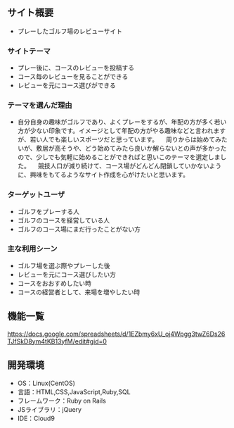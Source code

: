 # <golfers>

## サイト概要
- プレーしたゴルフ場のレビューサイト

### サイトテーマ
- プレー後に、コースのレビューを投稿する
- コース毎のレビューを見ることができる
- レビューを元にコース選びができる

### テーマを選んだ理由
- 自分自身の趣味がゴルフであり、よくプレーをするが、年配の方が多く若い方が少ない印象です。イメージとして年配の方がやる趣味などと言われますが、若い人でも楽しいスポーツだと思っています。
　周りからは始めてみたいが、敷居が高そうや、どう始めてみたら良いか解らないとの声が多かったので、少しでも気軽に始めることができればと思いこのテーマを選定しました。
 　競技人口が減り続けて、コース場がどんどん閉鎖していかないように、興味をもてるようなサイト作成を心がけたいと思います。

### ターゲットユーザ
- ゴルフをプレーする人
- ゴルフのコースを経営している人
- ゴルフのコース場にまだ行ったことがない方

### 主な利用シーン
- ゴルフ場を選ぶ際やプレーした後
- レビューを元にコース選びしたい方
- コースをおおすめしたい時
- コースの経営者として、来場を増やしたい時

## 機能一覧
<https://docs.google.com/spreadsheets/d/1EZbmy6xU_oj4Wpgg3twZ6Ds26TJfSkD8ym4tKB13yfM/edit#gid=0>

## 開発環境
- OS：Linux(CentOS)
- 言語：HTML,CSS,JavaScript,Ruby,SQL
- フレームワーク：Ruby on Rails
- JSライブラリ：jQuery
- IDE：Cloud9

